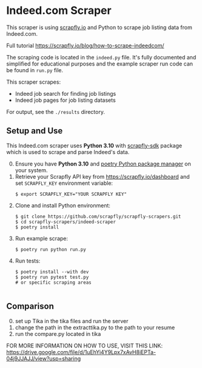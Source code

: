 # Indeed.com Scraper

This scraper is using [scrapfly.io](https://scrapfly.io/) and Python to scrape job listing data from Indeed.com. 

Full tutorial <https://scrapfly.io/blog/how-to-scrape-indeedcom/>

The scraping code is located in the `indeed.py` file. It's fully documented and simplified for educational purposes and the example scraper run code can be found in `run.py` file.

This scraper scrapes:
- Indeed job search for finding job listings
- Indeed job pages for job listing datasets

For output, see the `./results` directory.


## Setup and Use

This Indeed.com scraper uses __Python 3.10__ with [scrapfly-sdk](https://pypi.org/project/scrapfly-sdk/) package which is used to scrape and parse Indeed's data.

0. Ensure you have __Python 3.10__ and [poetry Python package manager](https://python-poetry.org/docs/#installation) on your system.
1. Retrieve your Scrapfly API key from <https://scrapfly.io/dashboard> and set `SCRAPFLY_KEY` environment variable:
    ```shell
    $ export SCRAPFLY_KEY="YOUR SCRAPFLY KEY"
    ```
2. Clone and install Python environment:
    ```shell
    $ git clone https://github.com/scrapfly/scrapfly-scrapers.git
    $ cd scrapfly-scrapers/indeed-scraper
    $ poetry install
    ```
3. Run example scrape:
    ```shell
    $ poetry run python run.py
    ```
4. Run tests:
    ```shell
    $ poetry install --with dev
    $ poetry run pytest test.py
    # or specific scraping areas


## Comparison
0. set up Tika in the tika files and run the server
1. change the path in the extracttika.py to the path to your resume
2. run the compare.py located in tika


FOR MORE INFORMATION ON HOW TO USE, VISIT THIS LINK: https://drive.google.com/file/d/1uEhYi4Y9Lpx7xAvH8iEPTa-04j9JJAJJ/view?usp=sharing

